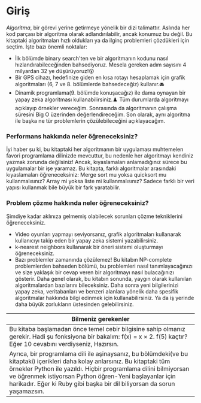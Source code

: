 # Giriş
*Algoritma*, bir görevi yerine getirmeye yönelik bir dizi talimattır. Aslında her kod parçası bir algoritma olarak adlandırılabilir, ancak konumuz bu değil. Bu kitaptaki algoritmaları hızlı oldukları ya da ilginç problemleri çözdükleri için seçtim. İşte bazı önemli noktalar:  
- İlk bölümde binary search'ten ve bir algoritmanın kodunu nasıl hızlandırabileceğinden bahsediyoruz. Mesela gereken adım sayısını 4 milyardan 32 ye düşürüyoruz!😲
- Bir GPS cihazı, hedefinize giden en kısa rotayı hesaplamak için grafik algoritmaları (6, 7 ve 8. bölümlerde bahsedeceğiz) kullanır.🚘
- Dinamik programlama(9. bölümde konuşacağız) ile dama oynayan bir yapay zeka algoritması kullanabilirsiniz.♟️
Tüm durumlarda algoritmayı açıklayıp örnekler vereceğim. Sonrasında da algoritmanın çalışma süresini Big O üzerinden değerlendireceğim. Son olarak, aynı algoritma ile başka ne tür problemlerin çözülebileceğini açıklayacağım.

### Performans hakkında neler öğreneceksiniz?
İyi haber şu ki, bu kitaptaki her algoritmanın bir uygulaması muhtemelen favori programlama dilinizde mevcuttur, bu nedenle her algoritmayı kendiniz yazmak zorunda değilsiniz! Ancak, kıyaslamaları anlamadığınız sürece bu uygulamalar bir işe yaramaz. Bu kitapta, farklı algoritmalar arasındaki kıyaslamaları öğreneceksiniz: Merge sort mu yoksa quicksort mu kullanmalısınız? Array mi yoksa liste mi kullanmalısınız? Sadece farklı bir veri yapısı kullanmak bile büyük bir fark yaratabilir.
### Problem çözme hakkında neler öğreneceksiniz?
Şimdiye kadar aklınıza gelmemiş olabilecek sorunları çözme tekniklerini öğreneceksiniz. 
- Video oyunları yapmayı seviyorsanız, grafik algoritmaları kullanarak kullanıcıyı takip eden bir yapay zeka sistemi yazabilirsiniz.
- k-nearest neighbors kullanarak bir öneri sistemi oluşturmayı öğreneceksiniz.
- Bazı problemler zamanında çözülemez! Bu kitabın NP-complete problemlerden bahseden bölümü, bu problemleri nasıl tanımlayacağınızı ve size yaklaşık bir cevap veren bir algoritmayı nasıl bulacağınızı gösterir.
Daha genel olarak, bu kitabın sonunda, yaygın olarak kullanılan algoritmalardan bazılarını bileceksiniz. Daha sonra yeni bilgilerinizi yapay zeka, veritabanları ve benzeri alanlara yönelik daha spesifik algoritmalar hakkında bilgi edinmek için kullanabilirsiniz. Ya da iş yerinde daha büyük zorlukların üstesinden gelebilirsiniz.

| Bilmeniz gerekenler |
| ----------- |
| Bu kitaba başlamadan önce temel cebir bilgisine sahip olmanız gerekir. Hadi şu fonksiyona bir bakalım: f(x) = x × 2. f(5) kaçtır? Eğer 10 cevabını verdiyseniz, Hazırsın.
Ayrıca, bir programlama dili ile aşinaysanız, bu bölümdeki(ve bu kitaptaki) içerikleri daha kolay anlarsınız. Bu kitaptaki tüm örnekler Python ile yazıldı. Hiçbir programlama dilini bilmiyorsan ve öğrenmek istiyorsan Python öğren-Yeni başlayanlar için harikadır. Eğer ki Ruby gibi başka bir dil biliyorsan da sorun yaşamazsın.|
